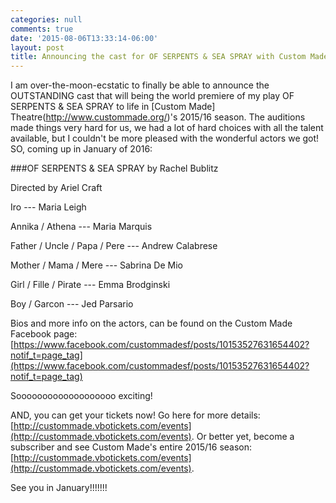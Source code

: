 ```yaml
---
categories: null
comments: true
date: '2015-08-06T13:33:14-06:00'
layout: post
title: Announcing the cast for OF SERPENTS & SEA SPRAY with Custom Made Theatre!
---
```


I am over-the-moon-ecstatic to finally be able to announce the OUTSTANDING cast that will being the world premiere of my play OF SERPENTS & SEA SPRAY to life in [Custom Made] Theatre(http://www.custommade.org/)'s 2015/16 season. The auditions made things very hard for us, we had a lot of hard choices with all the talent available, but I couldn't be more pleased with the wonderful actors we got! SO, coming up in January of 2016:

###OF SERPENTS & SEA SPRAY by Rachel Bublitz

Directed by Ariel Craft

Iro --- Maria Leigh

Annika / Athena --- Maria Marquis

Father / Uncle / Papa / Pere --- Andrew Calabrese

Mother / Mama / Mere --- Sabrina De Mio

Girl / Fille / Pirate --- Emma Brodginski

Boy / Garcon --- Jed Parsario

Bios and more info on the actors, can be found on the Custom Made Facebook page: [https://www.facebook.com/custommadesf/posts/10153527631654402?notif_t=page_tag](https://www.facebook.com/custommadesf/posts/10153527631654402?notif_t=page_tag)

Sooooooooooooooooooo exciting! 

AND, you can get your tickets now! Go here for more details: [http://custommade.vbotickets.com/events](http://custommade.vbotickets.com/events). Or better yet, become a subscriber and see Custom Made's entire 2015/16 season: [http://custommade.vbotickets.com/events](http://custommade.vbotickets.com/events).

See you in January!!!!!!!